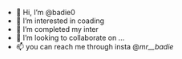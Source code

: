 - 👋 Hi, I’m @badie0
- 👀 I’m interested in coading
- 🌱 I’m completed my inter
- 💞️ I’m looking to collaborate on ...
- 📫 you can reach me through insta @_mr__badie_

<!---
badie0/badie0 is a ✨ special ✨ repository because its `README.md` (this file) appears on your GitHub profile.
You can click the Preview link to take a look at your changes.
--->
